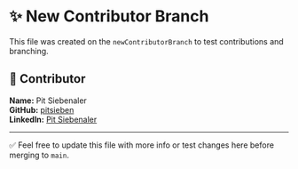 # ✨ New Contributor Branch

This file was created on the `newContributorBranch` to test contributions and branching.

## 📌 Contributor

**Name:** Pit Siebenaler  
**GitHub:** [pitsieben](https://github.com/pitsieben)  
**LinkedIn:** [Pit Siebenaler](https://www.linkedin.com/in/pit-siebenaler-a45a15218)

---

✅ Feel free to update this file with more info or test changes here before merging to `main`.
